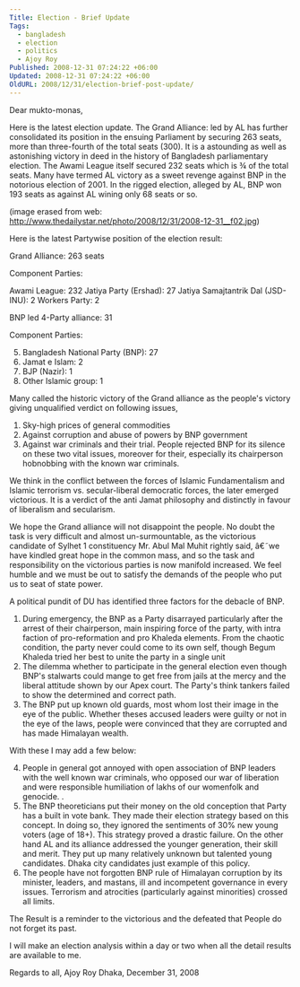 ```yaml
---
Title: Election - Brief Update
Tags:
  - bangladesh
  - election
  - politics
  - Ajoy Roy
Published: 2008-12-31 07:24:22 +06:00
Updated: 2008-12-31 07:24:22 +06:00
OldURL: 2008/12/31/election-brief-post-update/
---
```


Dear mukto-monas,  

Here is the latest election update. The Grand Alliance: led by AL has further consolidated its position in the ensuing Parliament by securing 263 seats, more than three-fourth of the total seats (300). It is a astounding as well as astonishing victory in deed in the history of Bangladesh parliamentary election. The Awami League itself secured 232 seats which is ¾ of the total seats. Many have termed AL victory as a sweet revenge against BNP in the notorious election of 2001. In the rigged election, alleged by AL, BNP won 193 seats as against AL wining only 68 seats or so.

(image erased from web: http://www.thedailystar.net/photo/2008/12/31/2008-12-31__f02.jpg)


Here is the latest Partywise position of the election result:  

Grand Alliance: 263 seats

Component Parties:

Awami League: 232
Jatiya Party (Ershad): 27
Jatiya Samajtantrik Dal (JSD-INU): 2
Workers Party: 2
  

BNP led 4-Party alliance: 31

Component Parties:

5. Bangladesh National Party (BNP): 27
6. Jamat e Islam: 2
7. BJP (Nazir): 1
8. Other Islamic group: 1
 

Many called the historic victory of the Grand alliance as the people's victory giving unqualified verdict on following issues,
1. Sky-high prices of general commodities
2. Against corruption and abuse of powers by BNP government
3. Against war criminals and their trial. People rejected BNP for its silence on these two vital issues, moreover for their, especially its chairperson hobnobbing with the known war criminals.
 

We think in the conflict between the forces of Islamic Fundamentalism and Islamic terrorism vs. secular-liberal democratic forces, the later emerged victorious. It is a verdict of the anti Jamat philosophy and distinctly in favour of liberalism and secularism.

We hope the Grand alliance will not disappoint the people. No doubt the task is very difficult and almost un-surmountable, as the victorious candidate of Sylhet 1 constituency Mr. Abul Mal Muhit rightly said, â€˜we have kindled great hope in the common mass, and so the task and responsibility on the victorious parties is now manifold increased. We feel humble and we must be out to satisfy the demands of the people who put us to seat of state power.

A political pundit of DU has identified three factors for the debacle of BNP.

1. During emergency, the BNP as a Party disarrayed particularly after the arrest of their chairperson, main inspiring force of the party, with intra faction of pro-reformation and pro Khaleda elements. From the chaotic condition, the party never could come to its own self, though Begum Khaleda tried her best to unite the party in a single unit
2. The dilemma whether to participate in the general election even though BNP's stalwarts could mange to get free from jails at the mercy and the liberal attitude shown by our Apex court. The Party's think tankers failed to show the determined and correct path.
3. The BNP put up known old guards, most whom lost their image in the eye of the public. Whether theses accused leaders were guilty or not in the eye of the laws, people were convinced that they are corrupted and has made Himalayan wealth.

With these I may add a few below:

4. People in general got annoyed with open association of BNP leaders with the well known war criminals, who opposed our war of liberation and were responsible humiliation of lakhs of our womenfolk and genocide. .
5. The BNP theoreticians put their money on the old conception that Party has a built in vote bank. They made their election strategy based on this concept. In doing so, they ignored the sentiments of 30% new young voters (age of 18+). This strategy proved a drastic failure. On the other hand AL and its alliance addressed the younger generation, their skill and merit. They put up many relatively unknown but talented young candidates. Dhaka city candidates just example of this policy.
6. The people have not forgotten BNP rule of Himalayan corruption by its minister, leaders, and mastans, ill and incompetent governance in every issues. Terrorism and atrocities (particularly against minorities) crossed all limits.
 

The Result is a reminder to the victorious and the defeated that People do not forget its past.


I will make an election analysis within a day or two when all the detail results are available to me.

 
Regards to all,
Ajoy Roy
Dhaka,
December 31, 2008